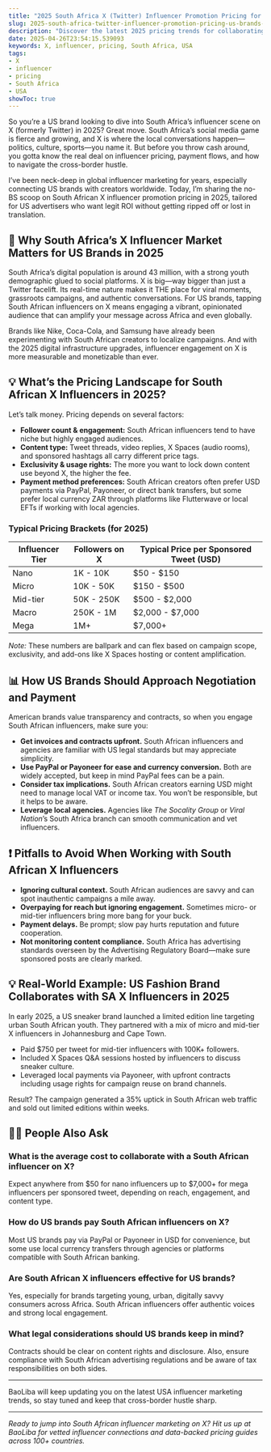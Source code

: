 ```yaml
---
title: "2025 South Africa X (Twitter) Influencer Promotion Pricing for US Brands"
slug: 2025-south-africa-twitter-influencer-promotion-pricing-us-brands-2025-04-26
description: "Discover the latest 2025 pricing trends for collaborating with South African influencers on X (Twitter) from a USA brand perspective. Practical insights on payment methods, platform nuances, and real-world examples to maximize ROI."
date: 2025-04-26T23:54:15.539093
keywords: X, influencer, pricing, South Africa, USA
tags:
- X
- influencer
- pricing
- South Africa
- USA
showToc: true
---
```


So you’re a US brand looking to dive into South Africa’s influencer scene on X (formerly Twitter) in 2025? Great move. South Africa’s social media game is fierce and growing, and X is where the local conversations happen—politics, culture, sports—you name it. But before you throw cash around, you gotta know the real deal on influencer pricing, payment flows, and how to navigate the cross-border hustle.

I’ve been neck-deep in global influencer marketing for years, especially connecting US brands with creators worldwide. Today, I’m sharing the no-BS scoop on South African X influencer promotion pricing in 2025, tailored for US advertisers who want legit ROI without getting ripped off or lost in translation.

## 📢 Why South Africa’s X Influencer Market Matters for US Brands in 2025

South Africa’s digital population is around 43 million, with a strong youth demographic glued to social platforms. X is big—way bigger than just a Twitter facelift. Its real-time nature makes it THE place for viral moments, grassroots campaigns, and authentic conversations. For US brands, tapping South African influencers on X means engaging a vibrant, opinionated audience that can amplify your message across Africa and even globally.

Brands like Nike, Coca-Cola, and Samsung have already been experimenting with South African creators to localize campaigns. And with the 2025 digital infrastructure upgrades, influencer engagement on X is more measurable and monetizable than ever.

## 💡 What’s the Pricing Landscape for South African X Influencers in 2025?

Let’s talk money. Pricing depends on several factors:

- **Follower count & engagement:** South African influencers tend to have niche but highly engaged audiences.
- **Content type:** Tweet threads, video replies, X Spaces (audio rooms), and sponsored hashtags all carry different price tags.
- **Exclusivity & usage rights:** The more you want to lock down content use beyond X, the higher the fee.
- **Payment method preferences:** South African creators often prefer USD payments via PayPal, Payoneer, or direct bank transfers, but some prefer local currency ZAR through platforms like Flutterwave or local EFTs if working with local agencies.

### Typical Pricing Brackets (for 2025)

| Influencer Tier    | Followers on X          | Typical Price per Sponsored Tweet (USD) |
|--------------------|------------------------|------------------------------------------|
| Nano               | 1K - 10K               | $50 - $150                              |
| Micro              | 10K - 50K              | $150 - $500                             |
| Mid-tier           | 50K - 250K             | $500 - $2,000                           |
| Macro              | 250K - 1M              | $2,000 - $7,000                         |
| Mega               | 1M+                    | $7,000+                                |

*Note:* These numbers are ballpark and can flex based on campaign scope, exclusivity, and add-ons like X Spaces hosting or content amplification.

## 📊 How US Brands Should Approach Negotiation and Payment

American brands value transparency and contracts, so when you engage South African influencers, make sure you:

- **Get invoices and contracts upfront.** South African influencers and agencies are familiar with US legal standards but may appreciate simplicity.
- **Use PayPal or Payoneer for ease and currency conversion.** Both are widely accepted, but keep in mind PayPal fees can be a pain.
- **Consider tax implications.** South African creators earning USD might need to manage local VAT or income tax. You won’t be responsible, but it helps to be aware.
- **Leverage local agencies.** Agencies like *The Socality Group* or *Viral Nation*’s South Africa branch can smooth communication and vet influencers.

## ❗ Pitfalls to Avoid When Working with South African X Influencers

- **Ignoring cultural context.** South African audiences are savvy and can spot inauthentic campaigns a mile away.
- **Overpaying for reach but ignoring engagement.** Sometimes micro- or mid-tier influencers bring more bang for your buck.
- **Payment delays.** Be prompt; slow pay hurts reputation and future cooperation.
- **Not monitoring content compliance.** South Africa has advertising standards overseen by the Advertising Regulatory Board—make sure sponsored posts are clearly marked.

## 💡 Real-World Example: US Fashion Brand Collaborates with SA X Influencers in 2025

In early 2025, a US sneaker brand launched a limited edition line targeting urban South African youth. They partnered with a mix of micro and mid-tier X influencers in Johannesburg and Cape Town. 

- Paid $750 per tweet for mid-tier influencers with 100K+ followers.
- Included X Spaces Q&A sessions hosted by influencers to discuss sneaker culture.
- Leveraged local payments via Payoneer, with upfront contracts including usage rights for campaign reuse on brand channels.

Result? The campaign generated a 35% uptick in South African web traffic and sold out limited editions within weeks. 

## 🙋‍♂️ People Also Ask

### What is the average cost to collaborate with a South African influencer on X?

Expect anywhere from $50 for nano influencers up to $7,000+ for mega influencers per sponsored tweet, depending on reach, engagement, and content type.

### How do US brands pay South African influencers on X?

Most US brands pay via PayPal or Payoneer in USD for convenience, but some use local currency transfers through agencies or platforms compatible with South African banking.

### Are South African X influencers effective for US brands?

Yes, especially for brands targeting young, urban, digitally savvy consumers across Africa. South African influencers offer authentic voices and strong local engagement.

### What legal considerations should US brands keep in mind?

Contracts should be clear on content rights and disclosure. Also, ensure compliance with South African advertising regulations and be aware of tax responsibilities on both sides.

---

BaoLiba will keep updating you on the latest USA influencer marketing trends, so stay tuned and keep that cross-border hustle sharp.  

---

*Ready to jump into South African influencer marketing on X? Hit us up at BaoLiba for vetted influencer connections and data-backed pricing guides across 100+ countries.*